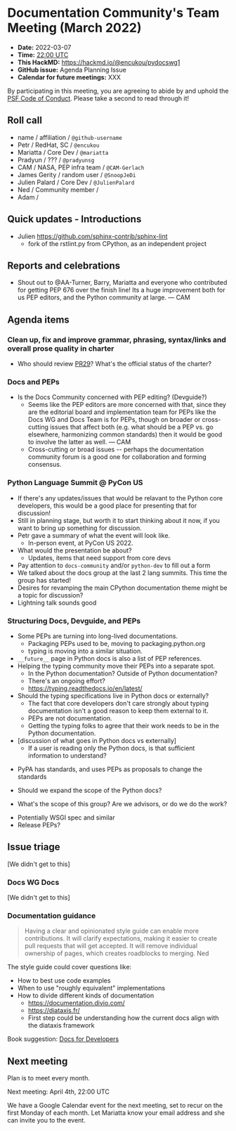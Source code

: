 # Documentation Community's Team Meeting (March 2022)

- **Date:** 2022-03-07
- **Time:** [22:00 UTC](https://arewemeetingyet.com/UTC/2022-02-07/22:00/Docs%20WG)
- **This HackMD:** https://hackmd.io/@encukou/pydocswg1
- **GitHub issue:** Agenda Planning Issue
- **Calendar for future meetings:** XXX

By participating in this meeting, you are agreeing to abide by and uphold the [PSF Code of Conduct](https://www.python.org/psf/codeofconduct/).
Please take a second to read through it!


## Roll call

- name / affiliation / `@github-username`
- Petr / RedHat, SC / `@encukou`
- Mariatta / Core Dev / `@mariatta`
- Pradyun / ??? / `@pradyunsg`
- CAM / NASA, PEP infra team / `@CAM-Gerlach`
- James Gerity / random user / `@SnoopJeDi`
- Julien Palard / Core Dev / `@JulienPalard`
- Ned / Community member /
- Adam /


## Quick updates - Introductions

- Julien https://github.com/sphinx-contrib/sphinx-lint
  - fork of the rstlint.py from CPython, as an independent project

## Reports and celebrations


* Shout out to @AA-Turner, Barry, Mariatta and everyone who contributed for getting PEP 676 over the finish line! Its a huge improvement both for us PEP editors, and the Python community at large. — CAM


## Agenda items



### Clean up, fix and improve grammar, phrasing, syntax/links and overall prose quality in charter

- Who should review [PR29](https://github.com/python/docs-community/pull/29)? What's the official status of the charter?

### Docs and PEPs

- Is the Docs Community concerned with PEP editing? (Devguide?)
  - Seems like the PEP editors are more concerned with that, since they are the editorial board and implementation team for PEPs like the Docs WG and Docs Team is for PEPs, though on broader or cross-cutting issues that affect both (e.g. what should be a PEP vs. go elsewhere, harmonizing common standards) then it would be good to involve the latter as well. — CAM
  - Cross-cutting or broad issues -- perhaps the documentation community forum is a good one for collaboration and forming consensus.

### Python Language Summit @ PyCon US

- If there's any updates/issues that would be relavant to the Python core developers, this would be a good place for presenting that for discussion!
- Still in planning stage, but worth it to start thinking about it now, if you want to bring up something for discussion.
- Petr gave a summary of what the event will look like.
  - In-person event, at PyCon US 2022.
- What would the presentation be about?
  - Updates, items that need support from core devs
- Pay attention to `docs-community` and/or `python-dev` to fill out a form
- We talked about the docs group at the last 2 lang summits. This time the group has started!
- Desires for revamping the main CPython documentation theme might be a topic for discussion?
- Lightning talk sounds good

### Structuring Docs, Devguide, and PEPs

* Some PEPs are turning into long-lived documentations. 
    * Packaging PEPs used to be, moving to packaging.python.org
    * typing is moving into a similar situation.
* `__future__` page in Python docs is also a list of PEP references.
* Helping the typing community move their PEPs into a separate spot.
    * In the Python documentation? Outside of Python documentation?
    * There's an ongoing effort?
    * https://typing.readthedocs.io/en/latest/
* Should the typing specifications live in Python docs or externally?
    * The fact that core developers don't care strongly about typing documentation isn't a good reason to keep them external to it.
    * PEPs are not documentation.
    * Getting the typing folks to agree that their work needs to be in the Python documentation.
* [discussion of what goes in Python docs vs externally]
    * If a user is reading only the Python docs, is that sufficient information to understand?

- PyPA has standards, and uses PEPs as proposals to change the standards

- Should we expand the scope of the Python docs?

- What's the scope of this group? Are we advisors, or do we do the work?

* Potentially WSGI spec and similar
* Release PEPs?


## Issue triage

[We didn't get to this]

### Docs WG Docs


[We didn't get to this]


### Documentation guidance

> Having a clear and opinionated style guide can enable more contributions.  It will clarify expectations, making it easier to create pull requests that will get accepted.  It will remove individual ownership of pages, which creates roadblocks to merging. Ned

The style guide could cover questions like:

- How to best use code examples
- When to use "roughly equivalent" implementations
- How to divide different kinds of documentation
  - https://documentation.divio.com/
  - https://diataxis.fr/
  - First step could be understanding how the current docs align with the diataxis framework

Book suggestion: [Docs for Developers](https://docsfordevelopers.com/)


## Next meeting

Plan is to meet every month.

Next meeting: April 4th, 22:00 UTC


We have a Google Calendar event for the next meeting, set to recur on the first Monday of each month.
Let Mariatta know your email address and she can invite you to the event.

